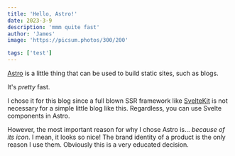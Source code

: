 ```yaml
---
title: 'Hello, Astro!'
date: 2023-3-9
description: 'mmm quite fast'
author: 'James'
image: 'https://picsum.photos/300/200'

tags: ['test']
---
```


[Astro](https://astro.build) is a little thing that can be used to build static sites, such as blogs.

It's _pretty_ fast.

I chose it for this blog since a full blown SSR framework like [SvelteKit](https://kit.svelte.dev) is not necessary for a simple little blog like this. Regardless, you can use Svelte components in Astro.

However, the most important reason for why I chose Astro is... _because of its icon_. I mean, it looks so nice! The brand identity of a product is the only reason I use them. Obviously this is a very educated decision.
